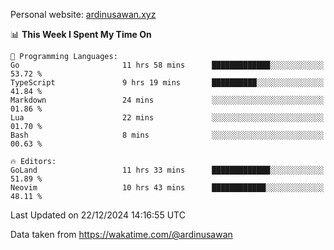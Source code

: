 Personal website: [ardinusawan.xyz](https://ardinusawan.xyz)

<!--START_SECTION:waka-->
📊 **This Week I Spent My Time On** 

```text
💬 Programming Languages: 
Go                       11 hrs 58 mins      █████████████░░░░░░░░░░░░   53.72 % 
TypeScript               9 hrs 19 mins       ██████████░░░░░░░░░░░░░░░   41.84 % 
Markdown                 24 mins             ░░░░░░░░░░░░░░░░░░░░░░░░░   01.86 % 
Lua                      22 mins             ░░░░░░░░░░░░░░░░░░░░░░░░░   01.70 % 
Bash                     8 mins              ░░░░░░░░░░░░░░░░░░░░░░░░░   00.63 % 

🔥 Editors: 
GoLand                   11 hrs 33 mins      █████████████░░░░░░░░░░░░   51.89 % 
Neovim                   10 hrs 43 mins      ████████████░░░░░░░░░░░░░   48.11 % 
```


 Last Updated on 22/12/2024 14:16:55 UTC
<!--END_SECTION:waka-->
Data taken from https://wakatime.com/@ardinusawan
